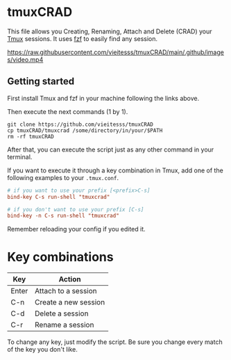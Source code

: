 # tmuxCRAD

This file allows you Creating, Renaming, Attach and Delete (CRAD) your [Tmux](https://github.com/tmux/tmux) sessions. It uses [fzf](https://github.com/junegunn/fzf) to easily find any session.

https://raw.githubusercontent.com/vieitesss/tmuxCRAD/main/.github/images/video.mp4

## Getting started

First install Tmux and fzf in your machine following the links above.

Then execute the next commands (1 by 1).

```shell
git clone https://github.com/vieitesss/tmuxCRAD
cp tmuxCRAD/tmuxcrad /some/directory/in/your/$PATH
rm -rf tmuxCRAD
```

After that, you can execute the script just as any other command in your terminal.

If you want to execute it through a key combination in Tmux, add one of the following examples to your `.tmux.conf`.

```conf
# if you want to use your prefix [<prefix>C-s]
bind-key C-s run-shell "tmuxcrad"

# if you don't want to use your prefix [C-s]
bind-key -n C-s run-shell "tmuxcrad"
```

Remember reloading your config if you edited it.

# Key combinations

| Key   | Action               |
|-------|----------------------|
| Enter | Attach to a session  |
| C-n   | Create a new session |
| C-d   | Delete a session     |
| C-r   | Rename a session     |

To change any key, just modify the script. Be sure you change every match of the key you don't like.
